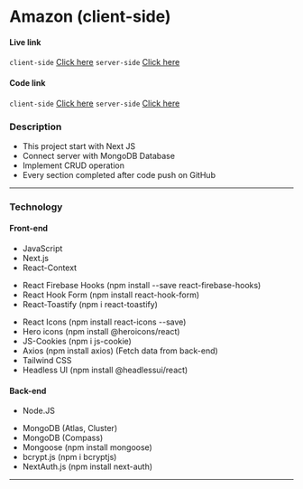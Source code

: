 # Amazon (client-side)

#### Live link

`client-side` [Click here]()
`server-side` [Click here]()

#### Code link

`client-side` [Click here](https://github.com/nurulcse7/next-tailwind-amazon-client)
`server-side` [Click here](https://github.com/nurulcse7/next-tailwind-amazon-server)

### Description

- This project start with Next JS
- Connect server with MongoDB Database
- Implement CRUD operation
- Every section completed after code push on GitHub

---

### Technology

#### Front-end

- JavaScript
- Next.js
- React-Context
<!-- - React Router Dom (npm install react-router-dom) -->
- React Firebase Hooks (npm install --save react-firebase-hooks)
- React Hook Form (npm install react-hook-form)
- React-Toastify (npm i react-toastify)
<!-- - React-hot-toast (npm install react-hot-toast) -->
- React Icons (npm install react-icons --save)
- Hero icons (npm install @heroicons/react)
- JS-Cookies (npm i js-cookie)
- Axios (npm install axios) (Fetch data from back-end)
- Tailwind CSS
- Headless UI (npm install @headlessui/react)

#### Back-end

- Node.JS
<!-- - Express.JS -->
<!-- - Middleware with Cors -->
<!-- - dotenv -->
- MongoDB (Atlas, Cluster)
- MongoDB (Compass)
- Mongoose (npm install mongoose)
- bcrypt.js (npm i bcryptjs)
- NextAuth.js (npm install next-auth)
<!-- - JWT (JSON Web Token) -->
<!-- - Deploy in Vercel (Back-end) -->

---


<!-- 
This is a [Next.js](https://nextjs.org/) project bootstrapped with [`create-next-app`](https://github.com/vercel/next.js/tree/canary/packages/create-next-app).

## Getting Started

First, run the development server:

```bash
npm run dev
# or
yarn dev
```

Open [http://localhost:3000](http://localhost:3000) with your browser to see the result.

You can start editing the page by modifying `pages/index.js`. The page auto-updates as you edit the file.

[API routes](https://nextjs.org/docs/api-routes/introduction) can be accessed on [http://localhost:3000/api/hello](http://localhost:3000/api/hello). This endpoint can be edited in `pages/api/hello.js`.

The `pages/api` directory is mapped to `/api/*`. Files in this directory are treated as [API routes](https://nextjs.org/docs/api-routes/introduction) instead of React pages.

## Learn More

To learn more about Next.js, take a look at the following resources:

- [Next.js Documentation](https://nextjs.org/docs) - learn about Next.js features and API.
- [Learn Next.js](https://nextjs.org/learn) - an interactive Next.js tutorial.

You can check out [the Next.js GitHub repository](https://github.com/vercel/next.js/) - your feedback and contributions are welcome!

## Deploy on Vercel

The easiest way to deploy your Next.js app is to use the [Vercel Platform](https://vercel.com/new?utm_medium=default-template&filter=next.js&utm_source=create-next-app&utm_campaign=create-next-app-readme) from the creators of Next.js.

Check out our [Next.js deployment documentation](https://nextjs.org/docs/deployment) for more details.

 -->